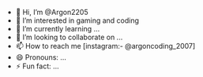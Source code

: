 - 👋 Hi, I’m @Argon2205
- 👀 I’m interested in gaming and coding
- 🌱 I’m currently learning ...
- 💞️ I’m looking to collaborate on ...
- 📫 How to reach me [instagram:- @argoncoding_2007]
- 😄 Pronouns: ...
- ⚡ Fun fact: ...

<!---
Argon2205/Argon2205 is a ✨ special ✨ repository because its `README.md` (this file) appears on your GitHub profile.
You can click the Preview link to take a look at your changes.
--->
